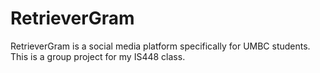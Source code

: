 # RetrieverGram

RetrieverGram is a social media platform specifically for UMBC students. This is a group project for my IS448 class.